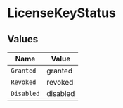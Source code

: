 # LicenseKeyStatus


## Values

| Name       | Value      |
| ---------- | ---------- |
| `Granted`  | granted    |
| `Revoked`  | revoked    |
| `Disabled` | disabled   |